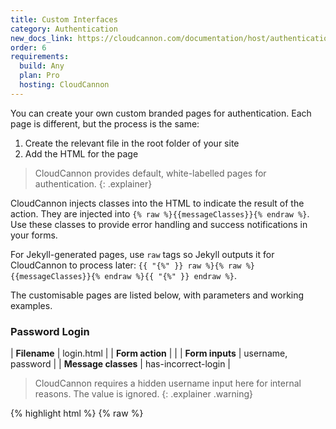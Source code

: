 ```yaml
---
title: Custom Interfaces
category: Authentication
new_docs_link: https://cloudcannon.com/documentation/host/authentication/#custom-interfaces
order: 6
requirements:
  build: Any
  plan: Pro
  hosting: CloudCannon
---
```


You can create your own custom branded pages for authentication. Each page is different, but the process is the same:

1. Create the relevant file in the root folder of your site
2. Add the HTML for the page

> CloudCannon provides default, white-labelled pages for authentication.
{: .explainer}

CloudCannon injects classes into the HTML to indicate the result of the action. They are injected into `{% raw %}{{messageClasses}}{% endraw %}`.
Use these classes to provide error handling and success notifications in your forms.

For Jekyll-generated pages, use `raw` tags so Jekyll outputs it for CloudCannon to process later: `{{ "{%" }} raw %}{% raw %}{{messageClasses}}{% endraw %}{{ "{%" }} endraw %}`.

The customisable pages are listed below, with parameters and working examples.


### Password Login

| **Filename**        | login.html          |
| **Form action**     |                     |
| **Form inputs**     | username, password  |
| **Message classes** | has-incorrect-login |

> CloudCannon requires a hidden username input here for internal reasons. The value is ignored.
{: .explainer .warning}

{% highlight html %}
{% raw %}
<!DOCTYPE html>

<html>
  <head>
    <title>Log in</title>
    <style>
      .incorrect-login-message {
        display: none;
      }

      .has-incorrect-login .incorrect-login-message {
        display: block;
      }
    </style>
  </head>
  <body>
    <h1>Log in</h1>

    <form action="" method="post" class="{{messageClasses}}">
      <div class="incorrect-login-message">
        Incorrect password.
      </div>

      <label for="password">Password</label>
      <input id="password" type="password" name="password" autofocus>

      <input type="hidden" name="username" value="user">

      <input type="submit" value="Log in">
    </form>
  </body>
</html>
{% endraw %}
{% endhighlight %}


### User Account Login

| **Filename**        | login.html          |
| **Form action**     |                     |
| **Form inputs**     | email, password     |
| **Message classes** | has-incorrect-login |

{% highlight html %}
{% raw %}
<!DOCTYPE html>

<html>
  <head>
    <title>Log in</title>
    <style>
      .incorrect-login-message {
        display: none;
      }

      .has-incorrect-login .incorrect-login-message {
        display: block;
      }
    </style>
  </head>
  <body>
    <h1>Log in</h1>

    <form action="" method="post" class="{{messageClasses}}">
      <div class="incorrect-login-message">
        Incorrect email address or password.
      </div>

      <label for="email">Email Address</label>
      <input id="email" type="email" name="email" autofocus>

      <label for="password">Password</label>
      <input id="password" type="password" name="password">

      <input type="submit" value="Log in">
    </form>

    <a href="/reset-password">Forgot your password?</a>
  </body>
</html>
{% endraw %}
{% endhighlight %}


### Set Password

| **Filename**        | set-password.html                                                       |
| **Form action**     | /set-password                                                           |
| **Form inputs**     | password, password-confirm, token                                       |
| **Message classes** | has-password-mismatch, has-invalid-link, has-token-expired, has-success |


{% highlight html %}
{% raw %}
<!DOCTYPE html>

<html>
  <head>
    <title>Set Password</title>
    <style>
      .password-mismatch-message,
      .invalid-link-message,
      .token-expired-message,
      .success-message {
        display: none;
      }

      .has-password-mismatch .password-mismatch-message,
      .has-invalid-link .invalid-link-message,
      .has-token-expired .token-expired-message,
      .has-success .success-message {
        display: block;
      }

      .has-success label,
      .has-success input {
        display: none;
      }
    </style>
  </head>
  <body class="{{messageClasses}}">
    <h1>Set Password</h1>
    <form action="/set-password" method="post">
      <div class="password-mismatch-message">
        Password did not match confirmation.
      </div>
      <div class="invalid-link-message">
        Your reset link is no longer valid.
        <a href="/reset-password">Reset your password</a> to get another.
      </div>
      <div class="token-expired-message">
        Your reset link has expired.
        <a href="/reset-password">Reset your password</a> to get another.
      </div>
      <div class="success-message">
        Successfully set your password.
      </div>

      <label for="password">Password</label>
      <input id="password" type="password" name="password" autofocus>

      <label for="password-confirm">Confirm Password</label>
      <input id="password-confirm" type="password" name="password-confirm">

      <input type="hidden" name="token" value="{{token}}">

      <input type="submit" value="Set Password">
    </form>
  </body>
</html>
{% endraw %}
{% endhighlight %}


### Reset Password

| **Filename**        | reset-password.html       |
| **Form action**     | /reset-password           |
| **Form inputs**     | email                     |
| **Message classes** | has-no-email, has-success |

{% highlight html %}
{% raw %}
<!DOCTYPE html>

<html>
  <head>
    <title>Reset Password</title>
    <style>
      .no-email-message,
      .success-message {
        display: none;
      }

      .has-success .success-message,
      .has-no-email .no-email-message {
        display: block;
      }
    </style>
  </head>
  <body>
    <h1>Reset Password</h1>

    <form action="/reset-password" method="post" class="{{messageClasses}}">
      <div class="no-email-message">
        You must provide an email address.
      </div>
      <div class="success-message">
        We've sent you an email with instructions to reset your password.
      </div>

      <label for="email">Email Address</label>
      <input id="email" type="email" name="email" autofocus>

      <input type="submit" value="Reset Password">
    </form>
  </body>
</html>
{% endraw %}
{% endhighlight %}
